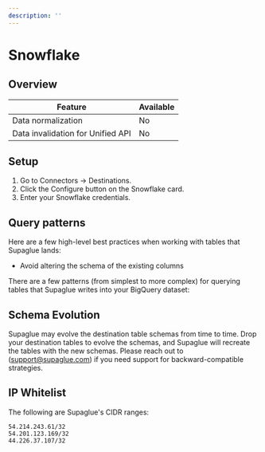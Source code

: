 ```yaml
---
description: ''
---
```


# Snowflake

## Overview

| Feature                           | Available |
| --------------------------------- | --------- |
| Data normalization                | No        |
| Data invalidation for Unified API | No        |

## Setup

1. Go to Connectors -> Destinations.
2. Click the Configure button on the Snowflake card.
3. Enter your Snowflake credentials.

## Query patterns

Here are a few high-level best practices when working with tables that Supaglue lands:

- Avoid altering the schema of the existing columns

There are a few patterns (from simplest to more complex) for querying tables that Supaglue writes into your BigQuery dataset:

## Schema Evolution

Supaglue may evolve the destination table schemas from time to time. Drop your destination tables to evolve the schemas, and Supaglue will recreate the tables with the new schemas. Please reach out to ([support@supaglue.com](mailto:support@supaglue.com)) if you need support for backward-compatible strategies.

## IP Whitelist

The following are Supaglue's CIDR ranges:

```
54.214.243.61/32
54.201.123.169/32
44.226.37.107/32
```
